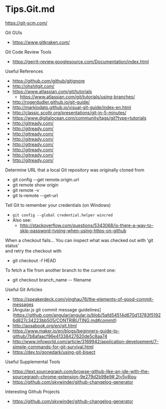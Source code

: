 Tips.Git.md
=========
 
  
https://git-scm.com/ 

Git GUIs
* https://www.gitkraken.com/


Git Code Review Tools
* https://gerrit-review.googlesource.com/Documentation/index.html


Useful References
* https://github.com/github/gitignore
* http://ohshitgit.com/
* https://www.atlassian.com/git/tutorials
  * https://www.atlassian.com/git/tutorials/using-branches/
* http://rogerdudler.github.io/git-guide/
* http://marklodato.github.io/visual-git-guide/index-en.html
* http://classic.scottr.org/presentations/git-in-5-minutes/
* https://www.digitalocean.com/community/tags/git?type=tutorials
* http://gitready.com/
* http://gitready.com/
* http://gitready.com/
* http://gitready.com/
* http://gitready.com/
* http://gitready.com/
* http://gitready.com/
* http://gitready.com/


Determine URL that a local Git repository was originally cloned from
* git config --get remote.origin.url
* git remote show origin
* git remote -v
* git ls-remote --get-url 


Tell Git to remember your credentials (on Windows)
* ```git config --global credential.helper wincred```
* Also see:
	* http://stackoverflow.com/questions/5343068/is-there-a-way-to-skip-password-typing-when-using-https-on-github


When a checkout fails...
You can inspect what was checked out with 'git status'  
and retry the checkout with 
* git checkout -f HEAD


To fetch a file from another branch to the current one:  
* git checkout branch_name -- filename 



Useful Git Articles
* https://speakerdeck.com/yinghau76/the-elements-of-good-commit-messages
* [Angular.js git commit message guidelines] (https://github.com/angular/angular.js/blob/5afd54514d670d13783f51926d827c34223bb505/CONTRIBUTING.md#commit)
* http://aosabook.org/en/git.html
* https://www.maker.io/en/blogs/beginners-guide-to-github/7b8afaacf96e41338427620de5c8aa74
* http://www.infoworld.com/article/3169942/application-development/7-simple-commands-for-git-survival.html
* https://dev.to/gonedark/using-git-bisect



Useful Supplemental Tools
* https://text.sourcegraph.com/browse-github-like-an-ide-with-the-sourcegraph-chrome-extension-9e279d2b98e9#.2ty5v8iou
* https://github.com/skywinder/github-changelog-generator


Interesting Github Projects
* https://github.com/skywinder/github-changelog-generator

